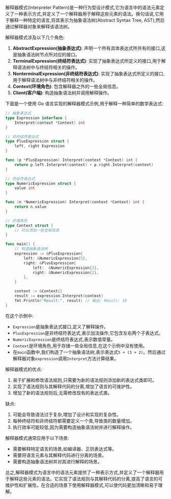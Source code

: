 解释器模式(Interpreter Pattern)是一种行为型设计模式,它为语言中的语法元素定义了一种表示方式,并定义了一个解释器用于解释这些元素的语法。换句话说,它用于解释一种特定的语言,将其表示为抽象语法树(Abstract Syntax Tree, AST),然后通过解释器对象来解释该语法树。

解释器模式涉及以下几个角色:

1. **AbstractExpression(抽象表达式)**: 声明一个所有具体表达式所共有的接口,这是抽象语法树节点所对应的接口。
2. **TerminalExpression(终结符表达式)**: 实现了抽象表达式所定义的接口,用于解释语法树中与终结符相关的操作。
3. **NonterminalExpression(非终结符表达式)**: 实现了抽象表达式所定义的接口,用于解释语法树中与非终结符相关的操作。
4. **Context(环境角色)**: 包含解释器之外的一些全局信息。
5. **Client(客户端)**: 构造抽象语法树并调用解释操作。

下面是一个使用 Go 语言实现的解释器模式示例,用于解释一种简单的数学表达式:

```go
// 抽象表达式
type Expression interface {
    Interpret(context *Context) int
}

// 非终结符表达式
type PlusExpression struct {
    left, right Expression
}

func (p *PlusExpression) Interpret(context *Context) int {
    return p.left.Interpret(context) + p.right.Interpret(context)
}

// 终结符表达式
type NumericExpression struct {
    value int
}

func (n *NumericExpression) Interpret(context *Context) int {
    return n.value
}

// 环境角色
type Context struct {
    // 可以添加一些全局信息
}

func main() {
    // 构造抽象语法树
    expression := &PlusExpression{
        left: &NumericExpression{5},
        right: &PlusExpression{
            left:  &NumericExpression{3},
            right: &NumericExpression{2},
        },
    }

    context := &Context{}
    result := expression.Interpret(context)
    fmt.Println("Result:", result) // 输出: Result: 10
}
```

在这个示例中:

- `Expression`是抽象表达式接口,定义了解释操作。
- `PlusExpression`是非终结符表达式,表示加法操作,它包含左右两个子表达式。
- `NumericExpression`是终结符表达式,表示数值常量。
- `Context`是环境角色,用于存储一些全局信息,在这个示例中没有使用。
- 在`main`函数中,我们构造了一个抽象语法树,表示表达式`5 + (3 + 2)`。然后通过解释器对象`expression`调用`Interpret`方法计算结果。

解释器模式的优点:

1. 易于扩展和修改语法规则,只需要为新的语法规则添加新的表达式类即可。
2. 实现了语法规则与其解释代码的分离,增加了语言的可维护性。
3. 增加了新的语法规则后,无需修改现有的表达式类。

缺点:

1. 可能会导致语法过于复杂,增加了设计和实现的复杂性。
2. 每种终结符和非终结符都需要定义一个类,导致类的数量增加。
3. 执行效率可能较低,因为需要构造抽象语法树并进行解释操作。

解释器模式通常应用于以下场景:

- 需要解释特定语言的场景,如编译器、正则表达式等。
- 需要将语言元素与其解释代码进行分离的场景。
- 需要构造抽象语法树并对其进行解释的场景。

总之,解释器模式为语言中的语法元素提供了一种表示方式,并定义了一个解释器用于解释这些元素的语法。它实现了语法规则与其解释代码的分离,提高了语言的可维护性和扩展性。在合适的场景下使用解释器模式,可以使代码更加清晰和易于理解。